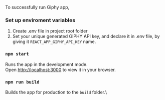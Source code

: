 To successfully run Giphy app,

### Set up enviroment variables 

1. Create .env file in project root folder
2. Set your unique generated GIPHY API key, and declare it in .env file, by giving it `REACT_APP_GIPHY_API_KEY` name.

### `npm start`

Runs the app in the development mode.\
Open [http://localhost:3000](http://localhost:3000) to view it in your browser.

### `npm run build`

Builds the app for production to the `build` folder.\